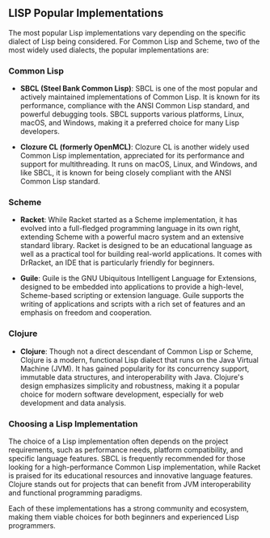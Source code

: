 ## LISP Popular Implementations

The most popular Lisp implementations vary depending on the specific dialect of Lisp being considered. For Common Lisp and Scheme, two of the most widely used dialects, the popular implementations are:

### Common Lisp

- **SBCL (Steel Bank Common Lisp)**: SBCL is one of the most popular and actively maintained implementations of Common Lisp. It is known for its performance, compliance with the ANSI Common Lisp standard, and powerful debugging tools. SBCL supports various platforms,  Linux, macOS, and Windows, making it a preferred choice for many Lisp developers.

- **Clozure CL (formerly OpenMCL)**: Clozure CL is another widely used Common Lisp implementation, appreciated for its performance and support for multithreading. It runs on macOS, Linux, and Windows, and like SBCL, it is known for being closely compliant with the ANSI Common Lisp standard.

### Scheme

- **Racket**: While Racket started as a Scheme implementation, it has evolved into a full-fledged programming language in its own right, extending Scheme with a powerful macro system and an extensive standard library. Racket is designed to be an educational language as well as a practical tool for building real-world applications. It comes with DrRacket, an IDE that is particularly friendly for beginners.

- **Guile**: Guile is the GNU Ubiquitous Intelligent Language for Extensions, designed to be embedded into applications to provide a high-level, Scheme-based scripting or extension language. Guile supports the writing of applications and scripts with a rich set of features and an emphasis on freedom and cooperation.

### Clojure

- **Clojure**: Though not a direct descendant of Common Lisp or Scheme, Clojure is a modern, functional Lisp dialect that runs on the Java Virtual Machine (JVM). It has gained popularity for its concurrency support, immutable data structures, and interoperability with Java. Clojure's design emphasizes simplicity and robustness, making it a popular choice for modern software development, especially for web development and data analysis.

### Choosing a Lisp Implementation

The choice of a Lisp implementation often depends on the project requirements, such as performance needs, platform compatibility, and specific language features. SBCL is frequently recommended for those looking for a high-performance Common Lisp implementation, while Racket is praised for its educational resources and innovative language features. Clojure stands out for projects that can benefit from JVM interoperability and functional programming paradigms.

Each of these implementations has a strong community and ecosystem, making them viable choices for both beginners and experienced Lisp programmers.
